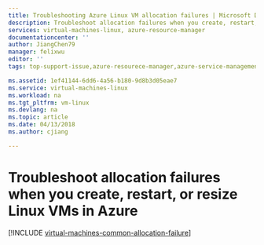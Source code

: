 ```yaml
---
title: Troubleshooting Azure Linux VM allocation failures | Microsoft Docs
description: Troubleshoot allocation failures when you create, restart, or resize a Linux VM in Azure
services: virtual-machines-linux, azure-resource-manager
documentationcenter: ''
author: JiangChen79
manager: felixwu
editor: ''
tags: top-support-issue,azure-resourece-manager,azure-service-management

ms.assetid: 1ef41144-6dd6-4a56-b180-9d8b3d05eae7
ms.service: virtual-machines-linux
ms.workload: na
ms.tgt_pltfrm: vm-linux
ms.devlang: na
ms.topic: article
ms.date: 04/13/2018
ms.author: cjiang

---
```

# Troubleshoot allocation failures when you create, restart, or resize Linux VMs in Azure

[!INCLUDE [virtual-machines-common-allocation-failure](../../../includes/virtual-machines-common-allocation-failure.md)]

